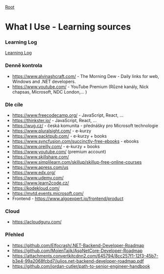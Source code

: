 [Root](../README.md)

# What I Use - Learning sources

### Learning Log
[Learning Log](LearningLog.md)


### Denně kontrola
- https://www.alvinashcraft.com/ - The Morning Dew - Daily links for web, Windows and .NET developers.
- https://www.youtube.com/ - YouTube Premium (Různé kanály, Nick chapsas, Microsoft, NDC London,... )


### Dle cíle 
- https://www.freecodecamp.org/ - JavaScript, React, ...
- https://thinkster.io/ - JavaScript, React, ...
- https://wug.cz/ - česká komunita - přednášky pro Microsoft technologie
- https://www.pluralsight.com/ - e-kurzy
- https://www.packtpub.com/ - e-kurzy + books
- https://www.syncfusion.com/succinctly-free-ebooks - ebooks
- https://www.oreilly.com/ - e-kurzy + books
- https://www.youtube.com/  (premium account)
- https://www.skillshare.com/
- https://www.simplilearn.com/skillup/skillup-free-online-courses
- https://www.apress.com/us
- https://www.edx.org/
- https://www.udemy.com/
- https://www.learn2code.cz/
- https://kodekloud.com/
- https://mvtd.events.microsoft.com/
- Frontend - https://www.algoexpert.io/frontend/product

### Cloud
- https://acloudguru.com/


### Přehled
- https://github.com/Elfocrash/.NET-Backend-Developer-Roadmap
- https://github.com/MoienTajik/AspNetCore-Developer-Roadmap
- https://attachments.convertkitcdnn2.com/645794/8cc257f1-12f3-45b7-b3e4-99a2068fcbd7/julios.net-backend-developer-roadmap.pdf
- https://github.com/jordan-cutler/path-to-senior-engineer-handbook  

